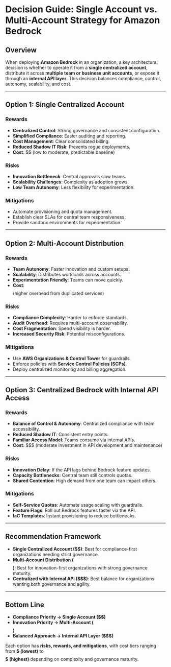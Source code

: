# Decision Guide: Single Account vs. Multi-Account Strategy for Amazon Bedrock

## Overview
When deploying **Amazon Bedrock** in an organization, a key architectural decision is whether to operate it from a **single centralized account**, distribute it across **multiple team or business unit accounts**, or expose it through an **internal API layer**. This decision balances compliance, control, autonomy, scalability, and cost.

---

## Option 1: Single Centralized Account

### Rewards
- **Centralized Control**: Strong governance and consistent configuration.  
- **Simplified Compliance**: Easier auditing and reporting.  
- **Cost Management**: Clear consolidated billing.  
- **Reduced Shadow IT Risk**: Prevents rogue deployments.  
- **Cost**: $$ (low to moderate, predictable baseline)

### Risks
- **Innovation Bottleneck**: Central approvals slow teams.  
- **Scalability Challenges**: Complexity as adoption grows.  
- **Low Team Autonomy**: Less flexibility for experimentation.

### Mitigations
- Automate provisioning and quota management.  
- Establish clear SLAs for central team responsiveness.  
- Provide sandbox environments for experimentation.

---

## Option 2: Multi-Account Distribution

### Rewards
- **Team Autonomy**: Faster innovation and custom setups.  
- **Scalability**: Distributes workloads across accounts.  
- **Experimentation Friendly**: Teams can move quickly.  
- **Cost**: $$$$ (higher overhead from duplicated services)

### Risks
- **Compliance Complexity**: Harder to enforce standards.  
- **Audit Overhead**: Requires multi-account observability.  
- **Cost Fragmentation**: Spend visibility is harder.  
- **Increased Security Risk**: Potential misconfigurations.

### Mitigations
- Use **AWS Organizations & Control Tower** for guardrails.  
- Enforce policies with **Service Control Policies (SCPs)**.  
- Deploy centralized monitoring and billing aggregation.

---

## Option 3: Centralized Bedrock with Internal API Access

### Rewards
- **Balance of Control & Autonomy**: Centralized compliance with team accessibility.  
- **Reduced Shadow IT**: Consistent entry points.  
- **Familiar Access Model**: Teams consume via internal APIs.  
- **Cost**: $$$ (moderate investment in API development and maintenance)

### Risks
- **Innovation Delay**: If the API lags behind Bedrock feature updates.  
- **Capacity Bottlenecks**: Central team still controls quotas.  
- **Shared Contention**: High demand from one team can impact others.

### Mitigations
- **Self-Service Quotas**: Automate usage scaling with guardrails.  
- **Feature Flags**: Roll out Bedrock features faster via the API.  
- **IaC Templates**: Instant provisioning to reduce bottlenecks.

---

## Recommendation Framework
- **Single Centralized Account ($$)**: Best for compliance-first organizations needing strict governance.  
- **Multi-Account Distribution ($$$$)**: Best for innovation-first organizations with strong governance maturity.  
- **Centralized with Internal API ($$$)**: Best balance for organizations wanting both governance and agility.

---

## Bottom Line
- **Compliance Priority → Single Account ($$)**  
- **Innovation Priority → Multi-Account ($$$$)**  
- **Balanced Approach → Internal API Layer ($$$)**  

Each option has **risks, rewards, and mitigations**, with cost tiers ranging from **$ (lowest)** to **$$$$$ (highest)** depending on complexity and governance maturity.

